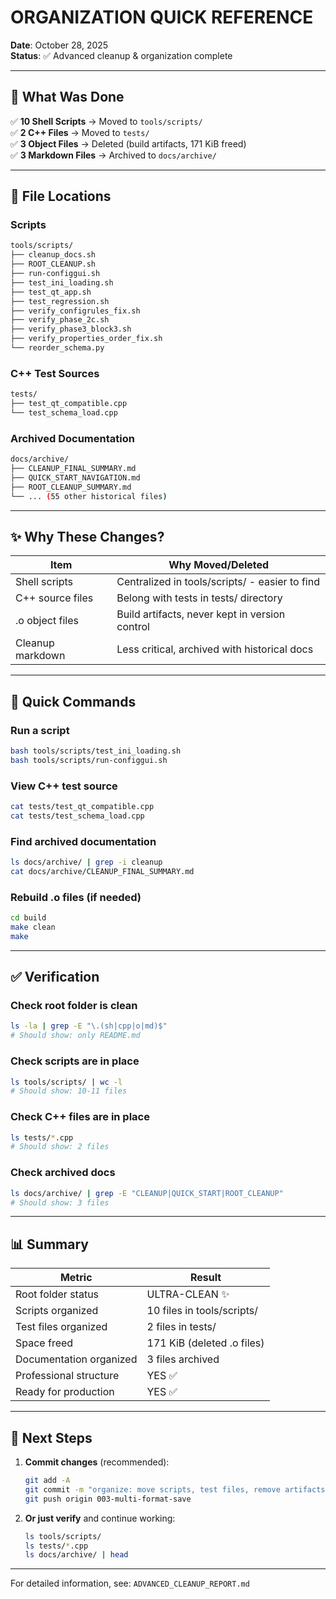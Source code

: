 # ORGANIZATION QUICK REFERENCE

**Date**: October 28, 2025  
**Status**: ✅ Advanced cleanup & organization complete

---

## 🎯 What Was Done

✅ **10 Shell Scripts** → Moved to `tools/scripts/`  
✅ **2 C++ Files** → Moved to `tests/`  
✅ **3 Object Files** → Deleted (build artifacts, 171 KiB freed)  
✅ **3 Markdown Files** → Archived to `docs/archive/`  

---

## 📂 File Locations

### Scripts
```bash
tools/scripts/
├── cleanup_docs.sh
├── ROOT_CLEANUP.sh
├── run-configgui.sh
├── test_ini_loading.sh
├── test_qt_app.sh
├── test_regression.sh
├── verify_configrules_fix.sh
├── verify_phase_2c.sh
├── verify_phase3_block3.sh
├── verify_properties_order_fix.sh
└── reorder_schema.py
```

### C++ Test Sources
```bash
tests/
├── test_qt_compatible.cpp
└── test_schema_load.cpp
```

### Archived Documentation
```bash
docs/archive/
├── CLEANUP_FINAL_SUMMARY.md
├── QUICK_START_NAVIGATION.md
├── ROOT_CLEANUP_SUMMARY.md
└── ... (55 other historical files)
```

---

## ✨ Why These Changes?

| Item | Why Moved/Deleted |
|------|-------------------|
| Shell scripts | Centralized in tools/scripts/ - easier to find |
| C++ source files | Belong with tests in tests/ directory |
| .o object files | Build artifacts, never kept in version control |
| Cleanup markdown | Less critical, archived with historical docs |

---

## 🚀 Quick Commands

### Run a script
```bash
bash tools/scripts/test_ini_loading.sh
bash tools/scripts/run-configgui.sh
```

### View C++ test source
```bash
cat tests/test_qt_compatible.cpp
cat tests/test_schema_load.cpp
```

### Find archived documentation
```bash
ls docs/archive/ | grep -i cleanup
cat docs/archive/CLEANUP_FINAL_SUMMARY.md
```

### Rebuild .o files (if needed)
```bash
cd build
make clean
make
```

---

## ✅ Verification

### Check root folder is clean
```bash
ls -la | grep -E "\.(sh|cpp|o|md)$"
# Should show: only README.md
```

### Check scripts are in place
```bash
ls tools/scripts/ | wc -l
# Should show: 10-11 files
```

### Check C++ files are in place
```bash
ls tests/*.cpp
# Should show: 2 files
```

### Check archived docs
```bash
ls docs/archive/ | grep -E "CLEANUP|QUICK_START|ROOT_CLEANUP"
# Should show: 3 files
```

---

## 📊 Summary

| Metric | Result |
|--------|--------|
| Root folder status | ULTRA-CLEAN ✨ |
| Scripts organized | 10 files in tools/scripts/ |
| Test files organized | 2 files in tests/ |
| Space freed | 171 KiB (deleted .o files) |
| Documentation organized | 3 files archived |
| Professional structure | YES ✅ |
| Ready for production | YES ✅ |

---

## 🔄 Next Steps

1. **Commit changes** (recommended):
   ```bash
   git add -A
   git commit -m "organize: move scripts, test files, remove artifacts"
   git push origin 003-multi-format-save
   ```

2. **Or just verify** and continue working:
   ```bash
   ls tools/scripts/
   ls tests/*.cpp
   ls docs/archive/ | head
   ```

---

For detailed information, see: `ADVANCED_CLEANUP_REPORT.md`
